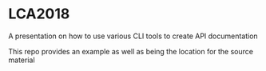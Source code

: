 # LCA2018

A presentation on how to use various CLI tools to create API documentation

This repo provides an example as well as being the location for the source material
